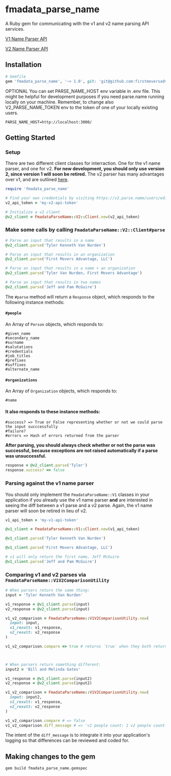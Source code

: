 # fmadata_parse_name
A Ruby gem for communicating with the v1 and v2 name parsing API services.

[V1 Name Parser API](http://parse.name)

[V2 Name Parser API](https://v2.parse.name)

## Installation

```ruby
# Gemfile
gem 'fmadata_parse_name', '~> 1.0', git: 'git@github.com:firstmoversadvantage/fmadata_parse_name.git'
```

OPTIONAL
You can set PARSE_NAME_HOST env variable in .env file. This might be helpful for development purposes if you need parse.name running locally on your machine.
Remember, to change also V2_PARSE_NAME_TOKEN env to the token of one of your locally existing users.

```
PARSE_NAME_HOST=http://localhost:3000/
```

## Getting Started

### Setup

There are two different client classes for interraction. One for the v1 name parser, and one for v2. **For new development, you should only use version 2, since version 1 will soon be retired.** The v2 parser has many advantages over v1, and are outlined [here](https://v2.parse.name).

```ruby
require 'fmadata_parse_name'

# Find your own credentials by visiting https://v2.parse.name/users/edit
v2_api_token = 'my-v2-api-token'

# Initialize a v2 client
@v2_client = FmadataParseName::V2::Client.new(v2_api_token)
```

### Make some calls by calling `FmadataParseName::V2::Client#parse`

```ruby
# Parse an input that results in a name
@v2_client.parse('Tyler Kenneth Van Nurden')

# Parse an input that results in an organization
@v2_client.parse('First Movers Advantage, LLC')

# Parse an input that results in a name + an organization
@v2_client.parse('Tyler Van Nurden, First Movers Advantage')

# Parse an input that results in two names
@v2_client.parse('Jeff and Pam McGuire')
```

The `#parse` method will return a `Response` object, which responds to the following instance methods:

#### `#people`
An Array of `Person` objects, which responds to:
```
#given_name
#secondary_name
#surname
#salutations
#credentials
#job_titles
#prefixes
#suffixes
#alternate_name
```

#### `#organizations`
An Array of `Organization` objects, which responds to:
```
#name
```

#### It also responds to these instance methods:
```
#success? => True or False representing whether or not we could parse the input succcessfully
#failure?
#errors => Hash of errors returned from the parser
```

**After parsing, you should always check whether or not the parse was successful, because exceptions are not raised automatically if a parse was unsuccessful.**

```ruby
response = @v2_client.parse('Tyler')
response.success? => false
```

### Parsing against the v1 name parser

You should only implement the `FmadataParseName::V1` classes in your application if you already use the v1 name parser **and** are interested in seeing the diff between a v1 parse and a v2 parse. Again, the v1 name parser will soon be retired in lieu of v2.

```ruby
v1_api_token = 'my-v1-api-token'

@v1_client = FmadataParseName::V1::Client.new(v1_api_token)

@v1_client.parse('Tyler Kenneth Van Nurden')

@v1_client.parse('First Movers Advantage, LLC')

# v1 will only return the first name, Jeff McGuire
@v1_client.parse('Jeff and Pam McGuire')
```

### Comparing v1 and v2 parses via `FmadataParseName::V1V2ComparisonUtility`

```ruby
# When parsers return the same thing:
input = 'Tyler Kenneth Van Nurden'

v1_response = @v1_client.parse(input)
v2_response = @v2_client.parse(input)

v1_v2_comparison = FmadataParseName::V1V2ComparisonUtility.new(
  input: input,
  v1_result: v1_response,
  v2_result: v2_response
)

v1_v2_comparison.compare => true # returns `true` when they both returned the same result



# When parsers return something different:
input2 = 'Bill and Melinda Gates'

v1_response = @v1_client.parse(input2)
v2_response = @v2_client.parse(input2)

v1_v2_comparison = FmadataParseName::V1V2ComparisonUtility.new(
  input: input2,
  v1_result: v1_response,
  v2_result: v2_response
)

v1_v2_comparison.compare # => false
v1_v2_comparison.diff_message # => 'v1 people count: 1 v2 people count: 2'
```

The intent of the `diff_message` is to integrate it into your application's logging so that differences can be reviewed and coded for.

## Making changes to the gem

```
gem build fmadata_parse_name.gemspec
```
